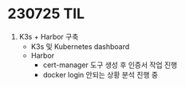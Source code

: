 # 230725 TIL
1. K3s + Harbor 구축
    * K3s 및 Kubernetes dashboard
    * Harbor
        * cert-manager 도구 생성 후 인증서 작업 진행
        * docker login 안되는 상황 분석 진행 중